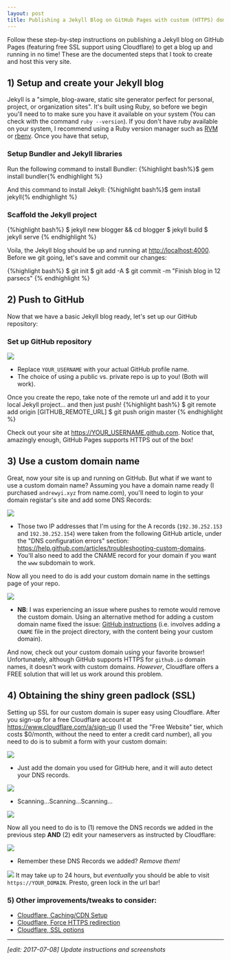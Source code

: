 ```yaml
---
layout: post
title: Publishing a Jekyll Blog on GitHub Pages with custom (HTTPS) domain
---
```

<div class="message">
  Follow these step-by-step instructions on publishing a Jekyll blog on GitHub Pages (featuring free SSL
  support using Cloudflare) to get a blog up and running in no time! These are the documented steps
  that I took to create and host this very site.
</div>

## 1) Setup and create your Jekyll blog

Jekyll is a "simple, blog-aware, static site generator perfect for personal, project, or organization
sites". It's built using Ruby, so before we begin you'll need to to make sure you have it available
on your system (You can check with the command `ruby --version`). If you don't have ruby available
on your system, I recommend using a Ruby version manager such as [RVM](https://rvm.io/)
or [rbenv](https://github.com/rbenv/rbenv). Once you have that setup,

### Setup Bundler and Jekyll libraries

Run the following command to install Bundler:
{%highlight bash%}$ gem install bundler{% endhighlight %}

And this command to install Jekyll:
{%highlight bash%}$ gem install jekyll{% endhighlight %}

### Scaffold the Jekyll project
{%highlight bash%}
  $ jekyll new blogger && cd blogger
  $ jekyll build
  $ jekyll serve
{% endhighlight %}

Voila, the Jekyll blog should be up and running at <http://localhost:4000>.
Before we git going, let's save and commit our changes:

{%highlight bash%}
  $ git init
  $ git add -A
  $ git commit -m "Finish blog in 12 parsecs"
{% endhighlight %}

## 2) Push to GitHub
Now that we have a basic Jekyll blog ready, let's set up our GitHub repository:

### Set up GitHub repository
![](/public/images/2017-01-04/github_newrepo.jpg)
* Replace `YOUR_USERNAME` with your actual GitHub profile name.
* The choice of using a public vs. private repo is up to you! (Both will work).

Once you create the repo, take note of the remote url and add it to your local Jekyll project...
  and then just push!
{%highlight bash%}
  $ git remote add origin [GITHUB_REMOTE_URL]
  $ git push origin master
{% endhighlight %}

Check out your site at <https://YOUR_USERNAME.github.com>. Notice that, amazingly enough, GitHub
Pages supports HTTPS out of the box!

## 3) Use a custom domain name
Great, now your site is up and running on GitHub. But what if we want to use a custom domain name?
Assuming you have a domain name ready (I purchased `andrewyi.xyz` from name.com), you'll need to
login to your domain registar's site and add some DNS Records:

![](/public/images/2017-01-04/namedotcom_dns_github.jpg)

* Those two IP addresses that I'm using for the A records (`192.30.252.153` and `192.30.252.154`) were
    taken from the following GitHub article, under the "DNS configuration errors" section:
    <https://help.github.com/articles/troubleshooting-custom-domains>.
* You'll also need to add the CNAME record for your domain if you want the `www` subdomain to work.

Now all you need to do is add your custom domain name in the settings page of your repo.

![](/public/images/2017-01-04/github_settings.jpg)

* **NB**: I was experiencing an issue where pushes to remote would remove the custom domain. Using
    an alternative method for adding a custom domain name fixed the issue:
    [GitHub instructions](https://help.github.com/articles/troubleshooting-custom-domains/)
    (i.e. involves adding a `CNAME` file in the project directory, with the content being your
    custom domain).

And now, check out your custom domain using your favorite browser! Unfortunately, although GitHub
supports HTTPS for `github.io` domain names, it doesn't work with custom domains. *However*,
Cloudflare offers a FREE solution that will let us work around this problem.

## 4) Obtaining the shiny green padlock (SSL)
Setting up SSL for our custom domain is super easy using Cloudflare.
After you sign-up for a free Cloudflare account at <https://www.cloudflare.com/a/sign-up>
(I used the "Free Website" tier, which costs $0/month, without the need to enter a credit card
number), all you need to do is to submit a form with your custom domain:

![](/public/images/2017-01-04/cloudflare_signup.jpg)
* Just add the domain you used for GitHub here, and it will auto detect your DNS records.

![](/public/images/2017-01-04/cloudflare_scanning.jpg)
* Scanning...Scanning...Scanning...

![](/public/images/2017-01-04/cloudflare_auto_records.jpg)

Now all you need to do is to (1) remove the DNS records we added in the previous step
**AND** (2) edit your nameservers as instructed by Cloudflare:

![](/public/images/2017-01-04/namedotcom_dns_github.jpg)
* Remember these DNS Records we added? *Remove them!*

![](/public/images/2017-01-04/namedotcom_ns_cloudflare.jpg)
It may take up to 24 hours, but *eventually* you should be able to visit `https://YOUR_DOMAIN`.
Presto, green lock in the url bar!

### 5) Other improvements/tweaks to consider:
* [Cloudflare, Caching/CDN Setup](https://support.cloudflare.com/hc/en-us/articles/200168256-What-are-Cloudflare-s-caching-levels-)
* [Cloudflare, Force HTTPS redirection](https://support.cloudflare.com/hc/en-us/articles/200170536-How-do-I-redirect-all-visitors-to-HTTPS-SSL-)
* [Cloudflare, SSL options](https://support.cloudflare.com/hc/en-us/articles/203295200-What-are-my-options-for-enabling-SSL-support-at-Cloudflare-)

***
*[edit: 2017-07-08] Update instructions and screenshots*
